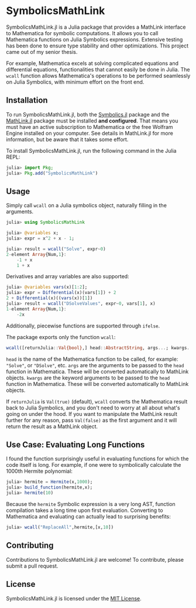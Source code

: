 # SymbolicsMathLink

SymbolicsMathLink.jl is a Julia package that provides a MathLink interface to Mathematica for symbolic computations. It allows you to call Mathematica functions on Julia Symbolics expressions. Extensive testing has been done to ensure type stability and other optimizations. This project came out of my senior thesis.

For example, Mathematica excels at solving complicated equations and differential equations, functionalities that cannot easily be done in Julia. The `wcall` function allows Mathematica's operations to be performed seamlessly on Julia Symbolics, with minimum effort on the front end.

## Installation

To run SymbolicsMathLink.jl, both the [Symbolics.jl](https://github.com/JuliaSymbolics/Symbolics.jl) package and the [MathLink.jl](https://github.com/JuliaInterop/MathLink.jl) package must be installed **and configured**. That means you must have an active subscription to Mathematica or the free Wolfram Engine installed on your computer. See details in MathLink.jl for more information, but be aware that it takes some effort.

To install SymbolicsMathLink.jl, run the following command in the Julia REPL:

```julia
julia> import Pkg;
julia> Pkg.add("SymbolicsMathLink")
```

## Usage

Simply call `wcall` on a Julia symbolics object, naturally filling in the arguments.

```julia
julia> using SymbolicsMathLink

julia> @variables x;
julia> expr = x^2 + x - 1;

julia> result = wcall("Solve", expr~0)
2-element Array{Num,1}:
    -1 + x
    1 + x
```

Derivatives and array variables are also supported:
```julia
julia> @variables vars(x)[1:2];
julia> expr = Differential(x)(vars[1]) + 2
2 + Differential(x)((vars(x))[1])
julia> result = wcall("DSolveValues", expr~0, vars[1], x)
1-element Array{Num,1}:
    -2x
```

Additionally, piecewise functions are supported through `ifelse`.


The package exports only the function `wcall`:
```julia
wcall([returnJulia::Val{bool},] head::AbstractString, args...; kwargs...)
```
`head` is the name of the Mathematica function to be called, for example: `"Solve"`, or `"DSolve"`, etc.
`args` are the arguments to be passed to the `head` function in Mathematica. These will be converted automatically to MathLink objects.
`kwargs` are the keyword arguments to be passed to the `head` function in Mathematica. These will be converted automatically to MathLink objects.

If `returnJulia` is `Val(true)` (default), `wcall` converts the Mathematica result back to Julia Symbolics, and you don't need to worry at all about what's going on under the hood. If you want to manipulate the MathLink result further for any reason, pass `Val(false)` as the first argument and it will return the result as a MathLink object.

## Use Case: Evaluating Long Functions

I found the function surprisingly useful in evaluating functions for which the code itself is long. For example, if one were to symbolically calculate the 1000th Hermite polynomial:
```julia 
julia> hermite = Hermite(x,1000);
julia> build_function(hermite,x);
julia> hermite(10)

```
Because the `hermite` Symbolic expression is a very long AST, function compilation takes a long time upon first evaluation. Converting to Mathematica and evaluating can actually lead to surprising benefits:
```julia
julia> wcall("ReplaceAll",hermite,[x,10])
```


## Contributing

Contributions to SymbolicsMathLink.jl are welcome! To contribute, please submit a pull request.

## License

SymbolicsMathLink.jl is licensed under the [MIT License](https://opensource.org/licenses/MIT).
